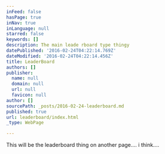 ```yaml
---
inFeed: false
hasPage: true
inNav: true
inLanguage: null
starred: false
keywords: []
description: The main leade rboard type thingy
datePublished: '2016-02-24T04:22:14.769Z'
dateModified: '2016-02-24T04:22:14.456Z'
title: LeaderBoard
authors: []
publisher:
  name: null
  domain: null
  url: null
  favicon: null
author: []
sourcePath: _posts/2016-02-24-leaderboard.md
published: true
url: leaderboard/index.html
_type: WebPage

---
```

This will be the leaderboard thing on another page.... i think....